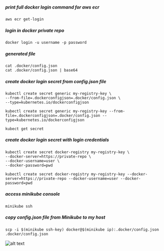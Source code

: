 ##### print full docker login command for aws ecr

    aws ecr get-login

##### login in docker private repo

    docker login -u username -p password 

##### generated file
    cat .docker/config.json
    cat .docker/config.json | base64

##### create docker login secret from config.json file

    kubectl create secret generic my-registry-key \
    --from-file=.dockerconfigjson=.docker/config.json \
    --type=kubernetes.io/dockerconfigjson

    kubectl create secret generic my-registry-key --from-file=.dockerconfigjson=.docker/config.json --type=kubernetes.io/dockerconfigjson

    kubect get secret

##### create docker login secret with login credentials

    kubectl create secret docker-registry my-registry-key \
    --docker-server=https://private-repo \
    --docker-username=user \
    --docker-password=pwd

    kubectl create secret docker-registry my-registry-key --docker-server=https://private-repo --docker-username=user --docker-password=pwd

##### access minikube console

    minikube ssh

##### copy config.json file from Minikube to my host

    scp -i $(minikube ssh-key) docker@$(minikube ip):.docker/config.json .docker/config.json

![alt text](image.png)

